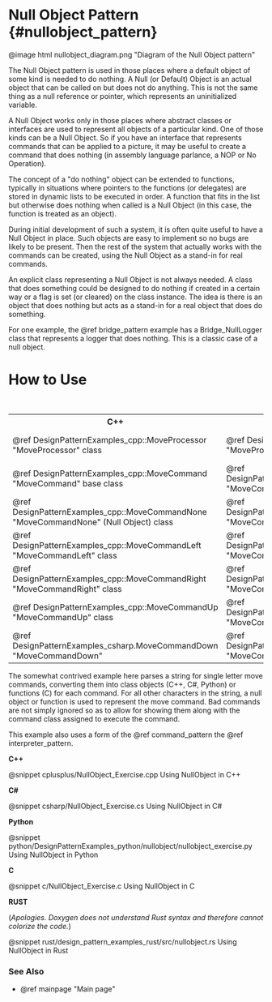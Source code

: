 # Null Object Pattern {#nullobject_pattern}

@image html nullobject_diagram.png "Diagram of the Null Object pattern"

The Null Object pattern is used in those places where a default object of
some kind is needed to do nothing.  A Null (or Default) Object is an actual
object that can be called on but does not do anything.  This is not the
same thing as a null reference or pointer, which represents an
uninitialized variable.

A Null Object works only in those places where abstract classes or
interfaces are used to represent all objects of a particular kind.  One of
those kinds can be a Null Object.  So if you have an interface that
represents commands that can be applied to a picture, it may be useful to
create a command that does nothing (in assembly language parlance, a NOP or
No Operation).

The concept of a "do nothing" object can be extended to functions,
typically in situations where pointers to the functions (or delegates) are
stored in dynamic lists to be executed in order.  A function that fits in
the list but otherwise does nothing when called is a Null Object (in this
case, the function is treated as an object).

During initial development of such a system, it is often quite useful to
have a Null Object in place.  Such objects are easy to implement so no bugs
are likely to be present.  Then the rest of the system that actually works
with the commands can be created, using the Null Object as a stand-in for
real commands.

An explicit class representing a Null Object is not always needed.  A class
that does something could be designed to do nothing if created in a certain
way or a flag is set (or cleared) on the class instance.  The idea is there
is an object that does nothing but acts as a stand-in for a real object
that does do something.

For one example, the @ref bridge_pattern example has a Bridge_NullLogger class
that represents a logger that does nothing.  This is a classic case of a null
object.

# How to Use

<table>
<caption>Links to the Null Object classes or functions</caption>
<tr>
  <th>C++
  <th>C#
  <th>Python
  <th>C
<tr>
  <td>@ref DesignPatternExamples_cpp::MoveProcessor "MoveProcessor" class
  <td>@ref DesignPatternExamples_csharp.MoveProcessor "MoveProcessor" class
  <td>@ref DesignPatternExamples_python.nullobject.null_object.MoveProcessor "MoveProcessor" class
  <td>MoveProcessor_ExecuteMoveList() function<br>
      MoveProcessor_ShowMoveList()
<tr>
  <td>@ref DesignPatternExamples_cpp::MoveCommand "MoveCommand" base class
  <td>@ref DesignPatternExamples_csharp::MoveCommand "MoveCommand" base class
  <td>@ref DesignPatternExamples_python.nullobject.null_object.MoveCommand "MoveCommand" base class
  <td>MoveCommand structure<br>
      MoveCommand_Create()<br>
      MoveCommand_Destroy()
<tr>
  <td>@ref DesignPatternExamples_cpp::MoveCommandNone "MoveCommandNone" (Null Object) class
  <td>@ref DesignPatternExamples_csharp.MoveCommandNone "MoveCommandNone" (Null Object) class
  <td>@ref DesignPatternExamples_python.nullobject.null_object.MoveCommandNone "MoveCommandNone" (Null Object) class
  <td>MoveCommandNone_Execute() function
<tr>
  <td>@ref DesignPatternExamples_cpp::MoveCommandLeft "MoveCommandLeft" class
  <td>@ref DesignPatternExamples_csharp.MoveCommandLeft "MoveCommandLeft" class
  <td>@ref DesignPatternExamples_python.nullobject.null_object.MoveCommandLeft "MoveCommandLeft" class
  <td>MoveCommandLeft_Execute() function
<tr>
  <td>@ref DesignPatternExamples_cpp::MoveCommandRight "MoveCommandRight" class
  <td>@ref DesignPatternExamples_csharp.MoveCommandRight "MoveCommandRight" class
  <td>@ref DesignPatternExamples_python.nullobject.null_object.MoveCommandRight "MoveCommandRight" class
  <td>MoveCommandRight_Execute() function
<tr>
  <td>@ref DesignPatternExamples_cpp::MoveCommandUp "MoveCommandUp" class
  <td>@ref DesignPatternExamples_csharp.MoveCommandUp "MoveCommandUp" class
  <td>@ref DesignPatternExamples_python.nullobject.null_object.MoveCommandUp "MoveCommandUp" class
  <td>MoveCommandUp_Execute() function
<tr>
  <td>@ref DesignPatternExamples_csharp.MoveCommandDown "MoveCommandDown"
  <td>@ref DesignPatternExamples_csharp.MoveCommandDown "MoveCommandDown" class
  <td>@ref DesignPatternExamples_python.nullobject.null_object.MoveCommandDown "MoveCommandDown" class
  <td>MoveCommandDown_Execute() function
</table>

The somewhat contrived example here parses a string for single letter move
commands, converting them into class objects (C++, C#, Python) or functions (C)
for each command.  For all other characters in the string, a null object or
function is used to represent the move command.  Bad commands are not simply
ignored so as to allow for showing them along with the command class assigned
to execute the command.

This example also uses a form of the @ref command_pattern the
@ref interpreter_pattern.

__C++__

@snippet cplusplus/NullObject_Exercise.cpp Using NullObject in C++

__C#__

@snippet csharp/NullObject_Exercise.cs Using NullObject in C#

__Python__

@snippet python/DesignPatternExamples_python/nullobject/nullobject_exercise.py Using NullObject in Python

__C__

@snippet c/NullObject_Exercise.c Using NullObject in C

__RUST__

(_Apologies.  Doxygen does not understand Rust syntax and therefore cannot colorize the code._)

@snippet rust/design_pattern_examples_rust/src/nullobject.rs Using NullObject in Rust

### See Also
- @ref mainpage "Main page"
